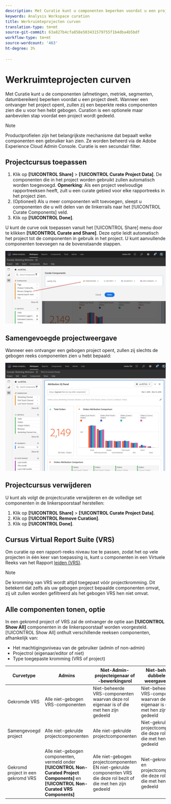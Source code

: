 ```yaml
---
description: Met Curatie kunt u componenten beperken voordat u een project deelt.
keywords: Analysis Workspace curation
title: Werkruimteprojecten curven
translation-type: tm+mt
source-git-commit: 63a827b4cfa858e503431579755f1b4dba4b5bdf
workflow-type: tm+mt
source-wordcount: '463'
ht-degree: 3%

---
```



# Werkruimteprojecten curven

Met Curatie kunt u de componenten (afmetingen, metriek, segmenten, datumbereiken) beperken voordat u een project deelt. Wanneer een ontvanger het project opent, zullen zij een beperkte reeks componenten zien die u voor hen hebt gebogen. Curation is een optionele maar aanbevolen stap voordat een project wordt gedeeld.

>[!NOTE]
> Productprofielen zijn het belangrijkste mechanisme dat bepaalt welke componenten een gebruiker kan zien. Ze worden beheerd via de Adobe Experience Cloud Admin Console. Curatie is een secundair filter.

## Projectcursus toepassen

1. Klik op **[!UICONTROL Share]** > **[!UICONTROL Curate Project Data]**.
De componenten die in het project worden gebruikt zullen automatisch worden toegevoegd.
   **Opmerking**: Als een project veelvoudige rapportreeksen heeft, zult u een curate gebied voor elke rapportreeks in het project zien.
1. (Optioneel) Als u meer componenten wilt toevoegen, sleept u componenten die u wilt delen van de linkerrails naar het [!UICONTROL Curate Components] veld.
1. Klik op **[!UICONTROL Done]**.

U kunt de curve ook toepassen vanuit het [!UICONTROL Share] menu door te klikken **[!UICONTROL Curate and Share]**. Deze optie leidt automatisch het project tot de componenten in gebruik in het project. U kunt aanvullende componenten toevoegen na de bovenstaande stappen.

![](assets/curation-field.png)

## Samengevoegde projectweergave

Wanneer een ontvanger een gebogen project opent, zullen zij slechts de gebogen reeks componenten zien u hebt bepaald:

![](assets/curate-project.png)

## Projectcursus verwijderen

U kunt als volgt de projectcuratie verwijderen en de volledige set componenten in de linkerspoorstaaf herstellen:

1. Klik op **[!UICONTROL Share]** > **[!UICONTROL Curate Project Data]**.
1. Klik op **[!UICONTROL Remove Curation]**.
1. Klik op **[!UICONTROL Done]**.

## Cursus Virtual Report Suite (VRS)

Om curatie op een rapport-reeks niveau toe te passen, zodat het op vele projecten in één keer van toepassing is, kunt u componenten in een Virtuele Reeks van het Rapport [leiden (VRS)](https://docs.adobe.com/content/help/en/analytics/components/virtual-report-suites/vrs-components.html).

>[!NOTE]
> De kromming van VRS wordt altijd toegepast vóór projectkromming. Dit betekent dat zelfs als uw gebogen project bepaalde componenten omvat, zij uit zullen worden gefiltreerd als het gebogen VRS hen niet omvat.

## Alle componenten tonen, optie

In een gekromd project of VRS zal de ontvanger de optie aan **[!UICONTROL Show All]** componenten in de linkerspoorstaaf worden voorgesteld. [!UICONTROL Show All] onthult verschillende reeksen componenten, afhankelijk van:

* Het machtigingsniveau van de gebruiker (admin of non-admin)
* Projectrol (eigenaar/editor of niet)
* Type toegepaste kromming (VRS of project)

| Curvetype | Admins | Niet-Admin-projecteigenaar of -bewerkingsrol | Niet-beheerder dubbele rol of weergavefunctie |
|---|---|---|---|
| Gekromde VRS | Alle niet-gebogen VRS-componenten | Niet-beheerde VRS-componenten waarvan deze rol eigenaar is of die met hen zijn gedeeld | Niet-beheerde VRS-componenten waarvan deze rol eigenaar is of die met hen zijn gedeeld |
| Samengevoegd project | Alle niet-gekrulde projectcomponenten | Alle niet-gekrulde projectcomponenten | Niet-gekrulde projectcomponenten die deze rol bezit of die met hen zijn gedeeld |
| Gekromd project in een gekromd VRS | Alle niet-gebogen componenten, vermeld onder **[!UICONTROL Non-Curated Project Components]** en **[!UICONTROL Non-Curated VRS Components]** | Alle niet-gebogen projectcomponenten EN niet-gekrulde componenten VRS die deze rol bezit of die met hen zijn gedeeld | Niet-gekromde VRS en projectcomponenten die deze rol bezit of die met hen zijn gedeeld |
